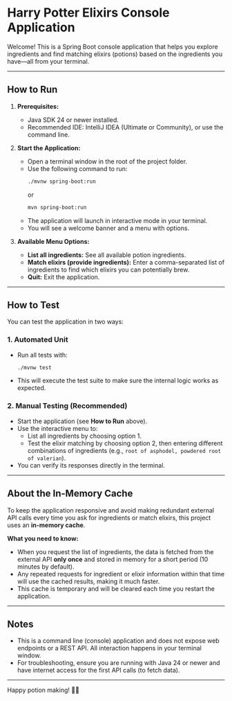 # Harry Potter Elixirs Console Application

Welcome! This is a Spring Boot console application that helps you explore ingredients and find matching elixirs (potions) based on the ingredients you have—all from your terminal.

---

## How to Run

1. **Prerequisites:**
    - Java SDK 24 or newer installed.
    - Recommended IDE: IntelliJ IDEA (Ultimate or Community), or use the command line.

2. **Start the Application:**
    - Open a terminal window in the root of the project folder.
    - Use the following command to run:
      ```bash
      ./mvnw spring-boot:run
      ```
      or
      ```bash
      mvn spring-boot:run
      ```
    - The application will launch in interactive mode in your terminal.
    - You will see a welcome banner and a menu with options.

3. **Available Menu Options:**
    - **List all ingredients:** See all available potion ingredients.
    - **Match elixirs (provide ingredients):** Enter a comma-separated list of ingredients to find which elixirs you can potentially brew.
    - **Quit:** Exit the application.

---

## How to Test

You can test the application in two ways:

### 1. Automated Unit

- Run all tests with:
  ```bash
  ./mvnw test
  ```
- This will execute the test suite to make sure the internal logic works as expected.

### 2. Manual Testing (Recommended)

- Start the application (see **How to Run** above).
- Use the interactive menu to:
    - List all ingredients by choosing option 1.
    - Test the elixir matching by choosing option 2, then entering different combinations of ingredients (e.g., `root of asphodel, powdered root of valerian`).
- You can verify its responses directly in the terminal.

---

## About the In-Memory Cache

To keep the application responsive and avoid making redundant external API calls every time you ask for ingredients or match elixirs, this project uses an **in-memory cache**.

**What you need to know:**
- When you request the list of ingredients, the data is fetched from the external API **only once** and stored in memory for a short period (10 minutes by default).
- Any repeated requests for ingredient or elixir information within that time will use the cached results, making it much faster.
- This cache is temporary and will be cleared each time you restart the application.

---

## Notes

- This is a command line (console) application and does not expose web endpoints or a REST API. All interaction happens in your terminal window.
- For troubleshooting, ensure you are running with Java 24 or newer and have internet access for the first API calls (to fetch data).

---

Happy potion making! 🧪✨